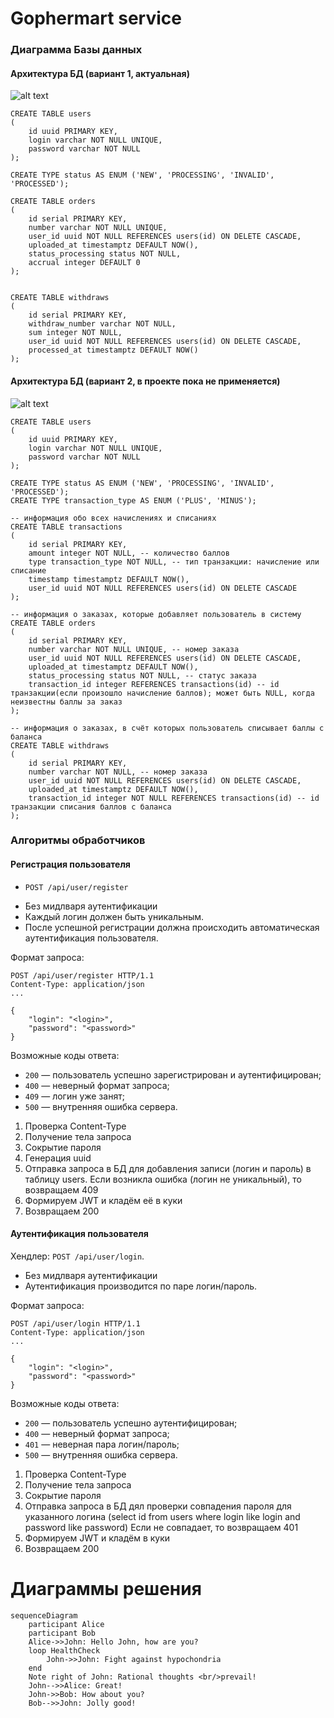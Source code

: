 # Gophermart service

### Диаграмма Базы данных

#### Архитектура БД (вариант 1, актуальная)

![alt text](https://github.com/Alena-Kurushkina/gophermart/blob/develop/db_erd.png)

```
CREATE TABLE users
(
    id uuid PRIMARY KEY,
    login varchar NOT NULL UNIQUE,
    password varchar NOT NULL
);

CREATE TYPE status AS ENUM ('NEW', 'PROCESSING', 'INVALID', 'PROCESSED');

CREATE TABLE orders
(
    id serial PRIMARY KEY,
    number varchar NOT NULL UNIQUE,
    user_id uuid NOT NULL REFERENCES users(id) ON DELETE CASCADE,
    uploaded_at timestamptz DEFAULT NOW(),
    status_processing status NOT NULL,
    accrual integer DEFAULT 0
); 


CREATE TABLE withdraws
(
    id serial PRIMARY KEY,
    withdraw_number varchar NOT NULL,
    sum integer NOT NULL,
    user_id uuid NOT NULL REFERENCES users(id) ON DELETE CASCADE,
    processed_at timestamptz DEFAULT NOW()
);
```

#### Архитектура БД (вариант 2, в проекте пока не применяется)

![alt text](https://github.com/Alena-Kurushkina/gophermart/blob/develop/db_erd_2.png)

```
CREATE TABLE users
(
    id uuid PRIMARY KEY,
    login varchar NOT NULL UNIQUE,
    password varchar NOT NULL
);

CREATE TYPE status AS ENUM ('NEW', 'PROCESSING', 'INVALID', 'PROCESSED');
CREATE TYPE transaction_type AS ENUM ('PLUS', 'MINUS');

-- информация обо всех начислениях и списаниях
CREATE TABLE transactions
(
	id serial PRIMARY KEY,
	amount integer NOT NULL, -- количество баллов
	type transaction_type NOT NULL, -- тип транзакции: начисление или списание
	timestamp timestamptz DEFAULT NOW(),
	user_id	uuid NOT NULL REFERENCES users(id) ON DELETE CASCADE
);

-- информация о заказах, которые добавляет пользователь в систему
CREATE TABLE orders
(
    id serial PRIMARY KEY,
    number varchar NOT NULL UNIQUE, -- номер заказа
    user_id uuid NOT NULL REFERENCES users(id) ON DELETE CASCADE,
    uploaded_at timestamptz DEFAULT NOW(),
    status_processing status NOT NULL, -- статус заказа
    transaction_id integer REFERENCES transactions(id) -- id транзакции(если произошло начисление баллов); может быть NULL, когда неизвестны баллы за заказ
); 

-- информация о заказах, в счёт которых пользователь списывает баллы с баланса
CREATE TABLE withdraws
(
    id serial PRIMARY KEY,
    number varchar NOT NULL, -- номер заказа
    user_id uuid NOT NULL REFERENCES users(id) ON DELETE CASCADE,
    uploaded_at timestamptz DEFAULT NOW(),
	transaction_id integer NOT NULL REFERENCES transactions(id) -- id транзакции списания баллов с баланса
);
```

### Алгоритмы обработчиков

#### **Регистрация пользователя**

* `POST /api/user/register` 

- Без мидлваря аутентификации
- Каждый логин должен быть уникальным.
- После успешной регистрации должна происходить автоматическая аутентификация пользователя.

Формат запроса:

```
POST /api/user/register HTTP/1.1
Content-Type: application/json
...

{
	"login": "<login>",
	"password": "<password>"
}
```

Возможные коды ответа:

- `200` — пользователь успешно зарегистрирован и аутентифицирован;
- `400` — неверный формат запроса;
- `409` — логин уже занят;
- `500` — внутренняя ошибка сервера.

1. Проверка Content-Type
2. Получение тела запроса
3. Сокрытие пароля
4. Генерация uuid
4. Отправка запроса в БД для добавления записи (логин и пароль) в таблицу users.
    Если возникла ошибка (логин не уникальный), то возвращаем 409
5. Формируем JWT и кладём её в куки
6. Возвращаем 200

#### **Аутентификация пользователя**

Хендлер: `POST /api/user/login`.

- Без мидлваря аутентификации
- Аутентификация производится по паре логин/пароль.

Формат запроса:

```
POST /api/user/login HTTP/1.1
Content-Type: application/json
...

{
	"login": "<login>",
	"password": "<password>"
}
```

Возможные коды ответа:

- `200` — пользователь успешно аутентифицирован;
- `400` — неверный формат запроса;
- `401` — неверная пара логин/пароль;
- `500` — внутренняя ошибка сервера.

1. Проверка Content-Type
2. Получение тела запроса
3. Сокрытие пароля
4. Отправка запроса в БД дял проверки совпадения пароля для указанного логина (select id from users where login like login and password like password)
    Если не совпадает, то возвращаем 401
5. Формируем JWT и кладём в куки
6. Возвращаем 200

# Диаграммы решения

```mermaid
sequenceDiagram
    participant Alice
    participant Bob
    Alice->>John: Hello John, how are you?
    loop HealthCheck
        John->>John: Fight against hypochondria
    end
    Note right of John: Rational thoughts <br/>prevail!
    John-->>Alice: Great!
    John->>Bob: How about you?
    Bob-->>John: Jolly good!
```
